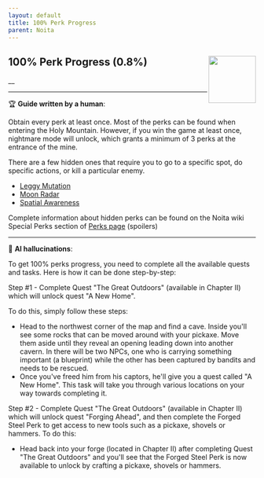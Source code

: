 ```yaml
---
layout: default
title: 100% Perk Progress
parent: Noita
---
```


## 100% Perk Progress (0.8%) <img align="right" src="https://cdn.cloudflare.steamstatic.com/steamcommunity/public/images/apps/881100/4a730e833b0b3d1c626ea5036db56e81054b7d7b.jpg" width="96" height="96">

__

---

:trophy: **Guide written by a human**:

Obtain every perk at least once. Most of the perks can be found when entering the Holy Mountain. However, if you win the game at least once, nightmare mode will unlock, which grants a minimum of 3 perks at the entrance of the mine.

There are a few hidden ones that require you to go to a specific spot, do specific actions, or kill a particular enemy.

- [Leggy Mutation](https://noita.wiki.gg/wiki/Leggy_Mutation)
- [Moon Radar](https://noita.wiki.gg/wiki/Moon_Radar)
- [Spatial Awareness](https://noita.wiki.gg/wiki/Spatial_Awareness)

Complete information about hidden perks can be found on the Noita wiki Special Perks section of [Perks page](https://noita.wiki.gg/wiki/Perks#Special_Perks) (spoilers)

---

:robot: **AI hallucinations**:

To get 100% perks progress, you need to complete all the available quests and tasks. Here is how it can be done step-by-step:

Step #1 - Complete Quest "The Great Outdoors" (available in Chapter II) which will unlock quest "A New Home".

To do this, simply follow these steps:

- Head to the northwest corner of the map and find a cave. Inside you'll see some rocks that can be moved around with your pickaxe. Move them aside until they reveal an opening leading down into another cavern. In there will be two NPCs, one who is carrying something important (a blueprint) while the other has been captured by bandits and needs to be rescued.
- Once you've freed him from his captors, he'll give you a quest called "A New Home". This task will take you through various locations on your way towards completing it.

Step #2 - Complete Quest "The Great Outdoors" (available in Chapter II) which will unlock quest "Forging Ahead", and then complete the Forged Steel Perk to get access to new tools such as a pickaxe, shovels or hammers.
To do this:

- Head back into your forge (located in Chapter II) after completing Quest "The Great Outdoors" and you'll see that the Forged Steel Perk is now available to unlock by crafting a pickaxe, shovels or hammers.
